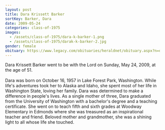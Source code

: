 ```yaml
---
layout: post
title: Dara Krissett Barker
sortKey: Barker, Dara
date: 2009-05-24
categories: class-of-1975
images:
  - /assets/class-of-1975/dara-k-barker-1.png
  - /assets/class-of-1975/darak-k-barker-2.jpg
gender: female
obituary: https://www.legacy.com/obituaries/heraldnet/obituary.aspx?n=dara-krissett-barker&pid=127828486
---
```

Dara Krissett Barker went to be with the Lord on Sunday, May 24, 2009, at the age of 51. \
\
Dara was born on October 16, 1957 in Lake Forest Park, Washington. While life's adventures took her to Alaska and Idaho, she spent most of her life in Washington State, loving her family. Dara was determined to make a difference in people's lives. As a single mother of three, Dara graduated from the University of Washington with a bachelor's degree and a teaching certificate. She went on to teach fifth and sixth grades at Woodway Elementary in Edmonds where she was treasured as an inspirational teacher and friend. Beloved mother and grandmother, she was a shining light to all whose life she touched.
